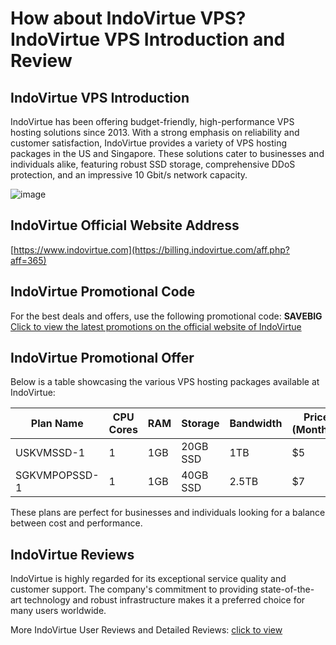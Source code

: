 # How about IndoVirtue VPS? IndoVirtue VPS Introduction and Review

## IndoVirtue VPS Introduction
IndoVirtue has been offering budget-friendly, high-performance VPS hosting solutions since 2013. With a strong emphasis on reliability and customer satisfaction, IndoVirtue provides a variety of VPS hosting packages in the US and Singapore. These solutions cater to businesses and individuals alike, featuring robust SSD storage, comprehensive DDoS protection, and an impressive 10 Gbit/s network capacity.

![image](https://github.com/rglaralovesm/IndoVirtue/assets/169873051/401b7705-25f2-43ff-95af-b14e06c5ea69)


## IndoVirtue Official Website Address
[https://www.indovirtue.com](https://billing.indovirtue.com/aff.php?aff=365)

## IndoVirtue Promotional Code
For the best deals and offers, use the following promotional code: **SAVEBIG**
[Click to view the latest promotions on the official website of IndoVirtue](https://billing.indovirtue.com/aff.php?aff=365)

## IndoVirtue Promotional Offer
Below is a table showcasing the various VPS hosting packages available at IndoVirtue:

| Plan Name   | CPU Cores | RAM | Storage | Bandwidth | Price (Monthly) | Order Link |
|-------------|-----------|-----|---------|-----------|-----------------|------------|
| USKVMSSD-1  | 1         | 1GB | 20GB SSD| 1TB       | $5              | [Order Now](https://billing.indovirtue.com/aff.php?aff=365&pid=52) |
| SGKVMPOPSSD-1| 1       | 1GB | 40GB SSD| 2.5TB     | $7              | [Order Now](https://billing.indovirtue.com/aff.php?aff=365&pid=33) |

These plans are perfect for businesses and individuals looking for a balance between cost and performance.

## IndoVirtue Reviews
IndoVirtue is highly regarded for its exceptional service quality and customer support. The company's commitment to providing state-of-the-art technology and robust infrastructure makes it a preferred choice for many users worldwide.

More IndoVirtue User Reviews and Detailed Reviews: [click to view](https://billing.indovirtue.com/aff.php?aff=365)
